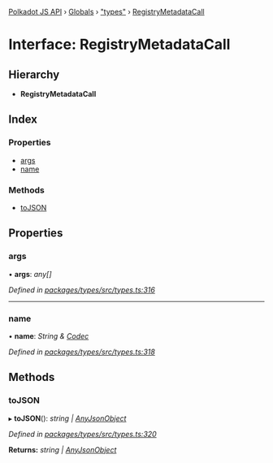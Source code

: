 [Polkadot JS API](../README.md) › [Globals](../globals.md) › ["types"](../modules/_types_.md) › [RegistryMetadataCall](_types_.registrymetadatacall.md)

# Interface: RegistryMetadataCall

## Hierarchy

* **RegistryMetadataCall**

## Index

### Properties

* [args](_types_.registrymetadatacall.md#args)
* [name](_types_.registrymetadatacall.md#name)

### Methods

* [toJSON](_types_.registrymetadatacall.md#tojson)

## Properties

###  args

• **args**: *any[]*

*Defined in [packages/types/src/types.ts:316](https://github.com/polkadot-js/api/blob/e2e8e3fedd/packages/types/src/types.ts#L316)*

___

###  name

• **name**: *String & [Codec](_types_.codec.md)*

*Defined in [packages/types/src/types.ts:318](https://github.com/polkadot-js/api/blob/e2e8e3fedd/packages/types/src/types.ts#L318)*

## Methods

###  toJSON

▸ **toJSON**(): *string | [AnyJsonObject](_types_.anyjsonobject.md)*

*Defined in [packages/types/src/types.ts:320](https://github.com/polkadot-js/api/blob/e2e8e3fedd/packages/types/src/types.ts#L320)*

**Returns:** *string | [AnyJsonObject](_types_.anyjsonobject.md)*
